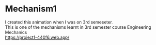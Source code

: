 # Mechanism1
I created this animation when I was on 3rd semeseter.
</br>
This is one of the mechanisms learnt in 3rd semester course Engineering Mechanics
<br/>
https://project1-440f6.web.app/
<br/>
